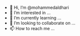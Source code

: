 - 👋 Hi, I’m @mohammedaldhari
- 👀 I’m interested in ...
- 🌱 I’m currently learning ...
- 💞️ I’m looking to collaborate on ...
- 📫 How to reach me ...

<!---
mohammedaldhari/mohammedaldhari is a ✨ special ✨ repository because its `README.md` (this file) appears on your GitHub profile.
You can click the Preview link to take a look at your changes.
--->
